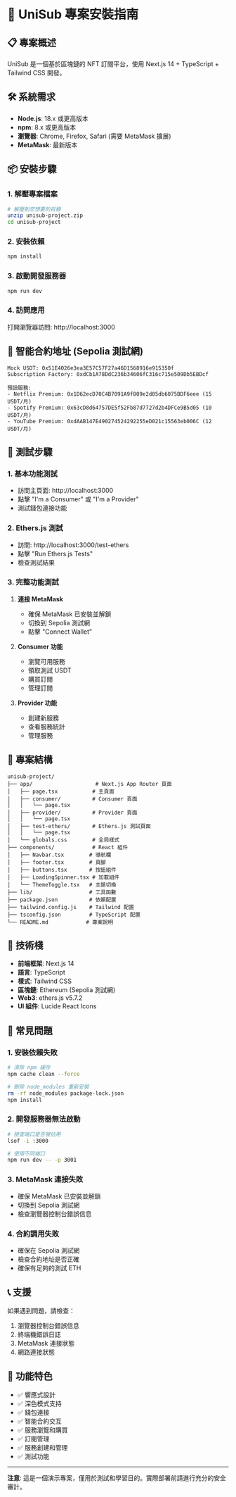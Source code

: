 # 🚀 UniSub 專案安裝指南

## 📋 專案概述

UniSub 是一個基於區塊鏈的 NFT 訂閱平台，使用 Next.js 14 + TypeScript + Tailwind CSS 開發。

## 🛠️ 系統需求

- **Node.js**: 18.x 或更高版本
- **npm**: 8.x 或更高版本
- **瀏覽器**: Chrome, Firefox, Safari (需要 MetaMask 擴展)
- **MetaMask**: 最新版本

## 📦 安裝步驟

### 1. 解壓專案檔案
```bash
# 解壓到您想要的目錄
unzip unisub-project.zip
cd unisub-project
```

### 2. 安裝依賴
```bash
npm install
```

### 3. 啟動開發服務器
```bash
npm run dev
```

### 4. 訪問應用
打開瀏覽器訪問: http://localhost:3000

## 🔗 智能合約地址 (Sepolia 測試網)

```
Mock USDT: 0x51E4026e3ea3E57C57F27a46D1568916e915350f
Subscription Factory: 0xdCb1A78DdC236b34606fC316c715e509Db5EBDcf

預設服務:
- Netflix Premium: 0x1D62ecD70C4B7091A9f809e2d05db6075BDF6eee (15 USDT/月)
- Spotify Premium: 0x63cD8d64757DE5f52Fb87d7727d2b4DFCe9B5d05 (10 USDT/月)  
- YouTube Premium: 0xdAAB147E490274524292255eD021c15563eb006C (12 USDT/月)
```

## 🧪 測試步驟

### 1. 基本功能測試
- 訪問主頁面: http://localhost:3000
- 點擊 "I'm a Consumer" 或 "I'm a Provider"
- 測試錢包連接功能

### 2. Ethers.js 測試
- 訪問: http://localhost:3000/test-ethers
- 點擊 "Run Ethers.js Tests"
- 檢查測試結果

### 3. 完整功能測試
1. **連接 MetaMask**
   - 確保 MetaMask 已安裝並解鎖
   - 切換到 Sepolia 測試網
   - 點擊 "Connect Wallet"

2. **Consumer 功能**
   - 瀏覽可用服務
   - 領取測試 USDT
   - 購買訂閱
   - 管理訂閱

3. **Provider 功能**
   - 創建新服務
   - 查看服務統計
   - 管理服務

## 📁 專案結構

```
unisub-project/
├── app/                    # Next.js App Router 頁面
│   ├── page.tsx           # 主頁面
│   ├── consumer/          # Consumer 頁面
│   │   └── page.tsx
│   ├── provider/          # Provider 頁面
│   │   └── page.tsx
│   ├── test-ethers/       # Ethers.js 測試頁面
│   │   └── page.tsx
│   └── globals.css        # 全局樣式
├── components/            # React 組件
│   ├── Navbar.tsx        # 導航欄
│   ├── footer.tsx        # 頁腳
│   ├── buttons.tsx       # 按鈕組件
│   ├── LoadingSpinner.tsx # 加載組件
│   └── ThemeToggle.tsx   # 主題切換
├── lib/                  # 工具函數
├── package.json          # 依賴配置
├── tailwind.config.js    # Tailwind 配置
├── tsconfig.json         # TypeScript 配置
└── README.md            # 專案說明
```

## 🔧 技術棧

- **前端框架**: Next.js 14
- **語言**: TypeScript
- **樣式**: Tailwind CSS
- **區塊鏈**: Ethereum (Sepolia 測試網)
- **Web3**: ethers.js v5.7.2
- **UI 組件**: Lucide React Icons

## 🚨 常見問題

### 1. 安裝依賴失敗
```bash
# 清除 npm 緩存
npm cache clean --force

# 刪除 node_modules 重新安裝
rm -rf node_modules package-lock.json
npm install
```

### 2. 開發服務器無法啟動
```bash
# 檢查端口是否被佔用
lsof -i :3000

# 使用不同端口
npm run dev -- -p 3001
```

### 3. MetaMask 連接失敗
- 確保 MetaMask 已安裝並解鎖
- 切換到 Sepolia 測試網
- 檢查瀏覽器控制台錯誤信息

### 4. 合約調用失敗
- 確保在 Sepolia 測試網
- 檢查合約地址是否正確
- 確保有足夠的測試 ETH

## 📞 支援

如果遇到問題，請檢查：
1. 瀏覽器控制台錯誤信息
2. 終端機錯誤日誌
3. MetaMask 連接狀態
4. 網路連接狀態

## 🎯 功能特色

- ✅ 響應式設計
- ✅ 深色模式支持
- ✅ 錢包連接
- ✅ 智能合約交互
- ✅ 服務瀏覽和購買
- ✅ 訂閱管理
- ✅ 服務創建和管理
- ✅ 測試功能

---

**注意**: 這是一個演示專案，僅用於測試和學習目的。實際部署前請進行充分的安全審計。 